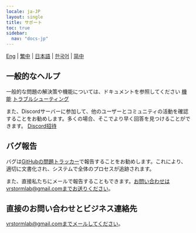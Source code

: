 ```yaml
---
locale: ja-JP
layout: single
title: サポート
toc: true
sidebar:
  nav: "docs-jp"
---
```

[Eng](/dancexr/support) | [繁中](/tw/dancexr/support) | [日本語](/jp/dancexr/support) | [한국어](/kr/dancexr/support) | [简中](/zh/dancexr/support)


## 一般的なヘルプ
一般的な問題の解決策や機能については、ドキュメントを参照してください
[機能](features)
[トラブルシューティング](troubleshooting)

また、Discordサーバーに参加して、他のユーザーとコミュニティの活動を確認することをお勧めします。多くの場合、そこでより早く回答を見つけることができます。
[Discord招待](https://discord.gg/xN2MaM7C5q)


## バグ報告
バグは[GitHubの問題トラッカー](https://github.com/alloystorm/dvvr/issues)で報告することをお勧めします。これにより、適切に文書化され、システムで全体のプロセスが追跡されます。

また、直接私たちにメールで報告することもできます。お問い合わせはvrstormlab@gmail.comまでお送りください。


## 直接のお問い合わせとビジネス連絡先
vrstormlab@gmail.comまでメールしてください。